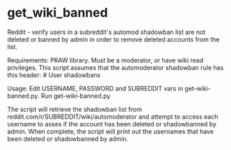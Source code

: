 get_wiki_banned
===============

Reddit - verify users in a subreddit's automod shadowban list are not deleted or banned by admin in order to remove deleted accounts from the list.

Requirements:
PRAW library.
Must be a moderator, or have wiki read privileges.
This script assumes that the automoderator shadowban rule has this header:
     # User shadowbans

Usage:
Edit USERNAME, PASSWORD and SUBREDDIT vars in get-wiki-banned.py.
Run get-wiki-banned.py

The script will retrieve the shadowban list from reddit.com/r/SUBREDDIT/wiki/automoderator and attempt to access each username to asses if the account has been deleted or shadowbanned by admin.
When complete, the script will print out the usernames that have been deleted or shadowbanned by admin.

